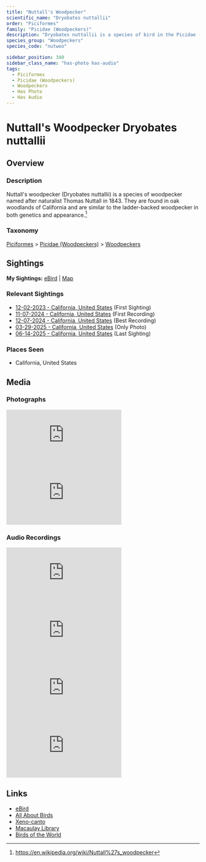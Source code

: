 ```yaml
---
title: "Nuttall's Woodpecker"
scientific_name: "Dryobates nuttallii"
order: "Piciformes"
family: "Picidae (Woodpeckers)"
description: "Dryobates nuttallii is a species of bird in the Picidae (Woodpeckers) family. It has been observed 19 times. It has been photographed. It has been recorded."
species_group: "Woodpeckers"
species_code: "nutwoo"

sidebar_position: 340
sidebar_class_name: "has-photo has-audio"
tags: 
  - Piciformes
  - Picidae (Woodpeckers)
  - Woodpeckers
  - Has Photo
  - Has Audio
---
```


# Nuttall's Woodpecker <span className='sci_name'>Dryobates nuttallii</span>

## Overview

### Description
Nuttall's woodpecker (Dryobates nuttallii) is a species of woodpecker named after naturalist Thomas Nuttall in 1843. They are found in oak woodlands of California and are similar to the ladder-backed woodpecker in both genetics and appearance.[^1]

[^1]: https://en.wikipedia.org/wiki/Nuttall%27s_woodpecker

### Taxonomy
[Piciformes](/tags/piciformes) > [Picidae (Woodpeckers)](/tags/picidae-woodpeckers) > [Woodpeckers](/tags/woodpeckers)


## Sightings

**My Sightings:** [eBird](https://ebird.org/lifelist?r=world&time=life&spp=nutwoo) | [Map](/map?species_code=nutwoo)

### Relevant Sightings

* [12-02-2023 - California, United States](https://ebird.org/checklist/S155611564) (First Sighting)
* [11-07-2024 - California, United States](https://ebird.org/checklist/S203225147) (First Recording)
* [12-07-2024 - California, United States](https://ebird.org/checklist/S204701057) (Best Recording)
* [03-29-2025 - California, United States](https://ebird.org/checklist/S221633632) (Only Photo)
* [06-14-2025 - California, United States](https://ebird.org/checklist/S250753344) (Last Sighting)

### Places Seen

* California, United States



## Media
### Photographs
<iframe className="photo_iframe horizontal" src="https://macaulaylibrary.org/asset/632869260/embed" frameBorder="0" allowFullScreen></iframe>
<iframe className="photo_iframe horizontal" src="https://macaulaylibrary.org/asset/632869208/embed" frameBorder="0" allowFullScreen></iframe>

### Audio Recordings
<iframe className="audio_iframe" src="https://macaulaylibrary.org/asset/626559387/embed" frameBorder="0" allowFullScreen></iframe>
<iframe className="audio_iframe" src="https://macaulaylibrary.org/asset/627219229/embed" frameBorder="0" allowFullScreen></iframe>
<iframe className="audio_iframe" src="https://macaulaylibrary.org/asset/627219231/embed" frameBorder="0" allowFullScreen></iframe>
<iframe className="audio_iframe" src="https://macaulaylibrary.org/asset/627219491/embed" frameBorder="0" allowFullScreen></iframe>

## Links
* [eBird](https://ebird.org/species/nutwoo) 
* [All About Birds](https://www.allaboutbirds.org/guide/nutwoo) 
* [Xeno-canto](https://www.xeno-canto.org/species/dryobates-nuttallii) 
* [Macaulay Library](https://search.macaulaylibrary.org/catalog?taxonCode=nutwoo&sort=rating_rank_desc)
* [Birds of the World](https://birdsoftheworld.org/bow/species/nutwoo)
